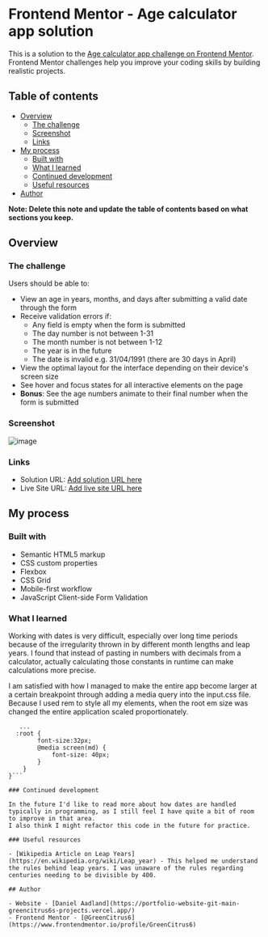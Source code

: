 # Frontend Mentor - Age calculator app solution

This is a solution to the [Age calculator app challenge on Frontend Mentor](https://www.frontendmentor.io/challenges/age-calculator-app-dF9DFFpj-Q). Frontend Mentor challenges help you improve your coding skills by building realistic projects. 

## Table of contents

- [Overview](#overview)
  - [The challenge](#the-challenge)
  - [Screenshot](#screenshot)
  - [Links](#links)
- [My process](#my-process)
  - [Built with](#built-with)
  - [What I learned](#what-i-learned)
  - [Continued development](#continued-development)
  - [Useful resources](#useful-resources)
- [Author](#author)

**Note: Delete this note and update the table of contents based on what sections you keep.**

## Overview

### The challenge

Users should be able to:

- View an age in years, months, and days after submitting a valid date through the form
- Receive validation errors if:
  - Any field is empty when the form is submitted
  - The day number is not between 1-31
  - The month number is not between 1-12
  - The year is in the future
  - The date is invalid e.g. 31/04/1991 (there are 30 days in April)
- View the optimal layout for the interface depending on their device's screen size
- See hover and focus states for all interactive elements on the page
- **Bonus**: See the age numbers animate to their final number when the form is submitted

### Screenshot

![image](https://github.com/GreenCitrus6/age-calculator-vanilla-js/assets/145170576/5b855fe4-6a9e-4d75-8cfd-e2e94fb657b4)

### Links

- Solution URL: [Add solution URL here](https://your-solution-url.com)
- Live Site URL: [Add live site URL here](https://your-live-site-url.com)

## My process

### Built with

- Semantic HTML5 markup
- CSS custom properties
- Flexbox
- CSS Grid
- Mobile-first workflow
- JavaScript Client-side Form Validation


### What I learned

Working with dates is very difficult, especially over long time periods because of the irregularity thrown in by different month lengths and leap years. I found that instead of pasting in numbers with decimals from a calculator, actually calculating those constants in runtime can make calculations more precise. 

I am satisfied with how I managed to make the entire app become larger at a certain breakpoint through adding a media query into the input.css file. Because I used rem to style all my elements, when the root em size was changed the entire application scaled proportionately. 

```@layer base {
   ...
  :root {
        font-size:32px;
        @media screen(md) {
            font-size: 40px;
        }
    }
}```

### Continued development

In the future I'd like to read more about how dates are handled typically in programming, as I still feel I have quite a bit of room to improve in that area. 
I also think I might refactor this code in the future for practice. 

### Useful resources

- [Wikipedia Article on Leap Years](https://en.wikipedia.org/wiki/Leap_year) - This helped me understand the rules behind leap years. I was unaware of the rules regarding centuries needing to be divisible by 400.

## Author

- Website - [Daniel Aadland](https://portfolio-website-git-main-greencitrus6s-projects.vercel.app/)
- Frontend Mentor - [@GreenCitrus6](https://www.frontendmentor.io/profile/GreenCitrus6)
